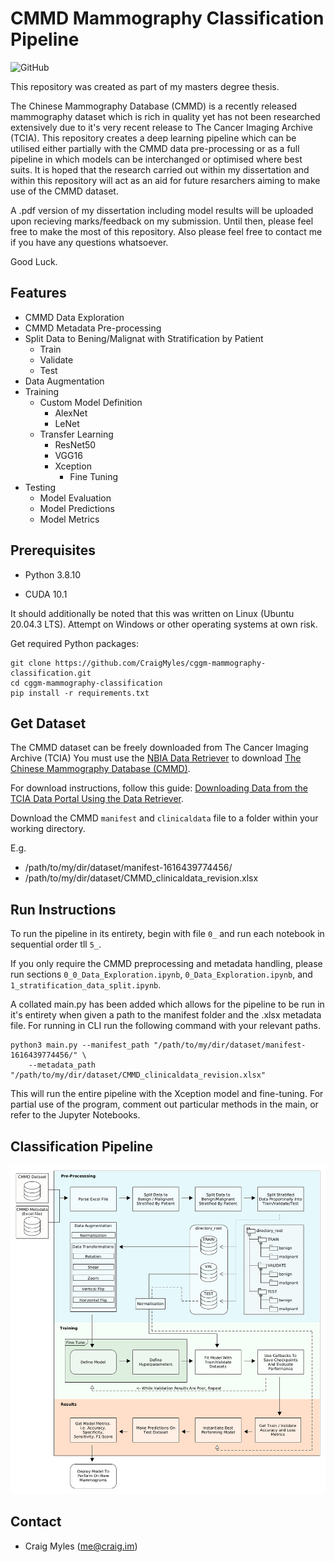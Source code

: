 # CMMD Mammography Classification Pipeline

![GitHub](https://img.shields.io/github/license/craigmyles/cggm-mammography-classification)

This repository was created as part of my masters degree thesis. 

The Chinese Mammography Database (CMMD) is a recently released mammography dataset which is rich in quality yet has not been researched extensively due to it's very recent release to The Cancer Imaging Archive (TCIA). This repository creates a deep learning pipeline which can be utilised either partially with the CMMD data pre-processing or as a full pipeline in which models can be interchanged or optimised where best suits. It is hoped that the research carried out within my dissertation and within this repository will act as an aid for future resarchers aiming to make use of the CMMD dataset. 

A .pdf version of my dissertation including model results will be uploaded upon recieving marks/feedback on my submission. Until then, please feel free to make the most of this repository. Also please feel free to contact me if you have any questions whatsoever.

Good Luck.

<hline>

## Features

- CMMD Data Exploration
- CMMD Metadata Pre-processing
- Split Data to Bening/Malignat with Stratification by Patient
    - Train
    - Validate
    - Test
- Data Augmentation
- Training
  - Custom Model Definition
    - AlexNet
    - LeNet
  - Transfer Learning
    - ResNet50
    - VGG16
    - Xception
      - Fine Tuning
- Testing
  - Model Evaluation
  - Model Predictions
  - Model Metrics


## Prerequisites

- Python 3.8.10

- CUDA 10.1
    
It should additionally be noted that this was written on Linux (Ubuntu 20.04.3 LTS). Attempt on Windows or other operating systems at own risk.

Get required Python packages:
```
git clone https://github.com/CraigMyles/cggm-mammography-classification.git
cd cggm-mammography-classification
pip install -r requirements.txt
```

## Get Dataset
The CMMD dataset can be freely downloaded from The Cancer Imaging Archive (TCIA)
You must use the [NBIA Data Retriever](https://wiki.cancerimagingarchive.net/display/NBIA/Downloading+TCIA+Images) to download [The Chinese Mammography Database (CMMD)](https://wiki.cancerimagingarchive.net/pages/viewpage.action?pageId=70230508). 

For download instructions, follow this guide: [Downloading Data from the TCIA Data Portal Using the Data Retriever](https://www.youtube.com/watch?v=NO48XtdHTic).

Download the CMMD ``manifest`` and ``clinicaldata`` file to a folder within your working directory.

E.g.
- /path/to/my/dir/dataset/manifest-1616439774456/
- /path/to/my/dir/dataset/CMMD_clinicaldata_revision.xlsx


## Run Instructions

To run the pipeline in its entirety, begin with file ``0_`` and run each notebook in sequential order tll ``5_``. 

If you only require the CMMD preprocessing and metadata handling, please run sections `0_0_Data_Exploration.ipynb`,  ``0_Data_Exploration.ipynb``, and ``1_stratification_data_split.ipynb``.
        
A collated main.py has been added which allows for the pipeline to be run in it's entirety when given a path to the manifest folder and the .xlsx metadata file. For running in CLI run the following command with your relevant paths.
```
python3 main.py --manifest_path "/path/to/my/dir/dataset/manifest-1616439774456/" \
    --metadata_path "/path/to/my/dir/dataset/CMMD_clinicaldata_revision.xlsx"
```
This will run the entire pipeline with the Xception model and fine-tuning. 
For partial use of the program, comment out particular methods in the main, or refer to the Jupyter Notebooks.

## Classification Pipeline

![pipeline](./imgs/pipeline.png)

<hline>
    
## Contact 
* Craig Myles (me@craig.im)
